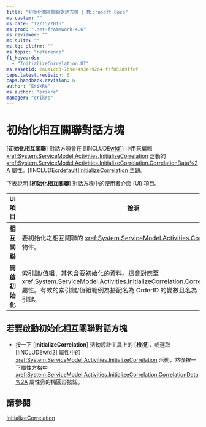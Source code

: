 ```yaml
---
title: "初始化相互關聯對話方塊 | Microsoft Docs"
ms.custom: ""
ms.date: "12/15/2016"
ms.prod: ".net-framework-4.6"
ms.reviewer: ""
ms.suite: ""
ms.tgt_pltfrm: ""
ms.topic: "reference"
f1_keywords: 
  - "InitializeCorrelation.UI"
ms.assetid: 2a0a1cd3-7b9e-493e-9264-fcf85289ffcf
caps.latest.revision: 6
caps.handback.revision: 6
author: "ErikRe"
ms.author: "erikre"
manager: "erikre"
---
```

# 初始化相互關聯對話方塊
\[**初始化相互關聯**\] 對話方塊會在 [!INCLUDE[wfd1](../workflow-designer/includes/wfd1_md.md)] 中用來編輯 <xref:System.ServiceModel.Activities.InitializeCorrelation> 活動的 <xref:System.ServiceModel.Activities.InitializeCorrelation.CorrelationData%2A> 屬性。[!INCLUDE[crdefault](../test/includes/crdefault_md.md)][InitializeCorrelation](../workflow-designer/initializecorrelation-activity-designer.md) 主題。  
  
 下表說明 \[**初始化相互關聯**\] 對話方塊中的使用者介面 \(UI\) 項目。  
  
|UI 項目|說明|  
|-----------|--------|  
|**相互關聯**|要初始化之相互關聯的 <xref:System.ServiceModel.Activities.CorrelationHandle> 物件。|  
|**開啟初始化**|索引鍵\/值組，其包含要初始化的資料。這會對應至 <xref:System.ServiceModel.Activities.InitializeCorrelation.CorrelationData%2A> 屬性。有效的索引鍵\/值組範例為搭配名為 OrderID 的變數且名為 “OrderID” 的索引鍵。|  
  
## 若要啟動初始化相互關聯對話方塊  
  
-   按一下 \[**InitializeCorrelation**\] 活動設計工具上的 \[**檢視**\]，或選取 [!INCLUDE[wfd2](../workflow-designer/includes/wfd2_md.md)] 屬性中的 <xref:System.ServiceModel.Activities.InitializeCorrelation> 活動，然後按一下屬性方格中 <xref:System.ServiceModel.Activities.InitializeCorrelation.CorrelationData%2A> 屬性旁的橢圓形按鈕。  
  
## 請參閱  
 [InitializeCorrelation](../workflow-designer/initializecorrelation-activity-designer.md)
